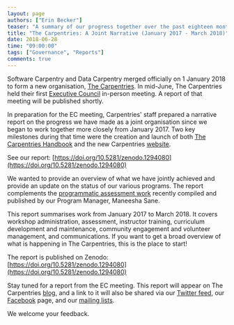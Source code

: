 ```yaml
---
layout: page
authors: ["Erin Becker"]
teaser: "A summary of our progress together over the past eighteen months"
title: "The Carpentries: A Joint Narrative (January 2017 - March 2018)"
date: 2018-06-28
time: "09:00:00"
tags: ["Governance", "Reports"]
comments: true
---
```


Software Carpentry and Data Carpentry merged officially on 1 January 2018 to form a new 
organisation, [The Carpentries](https://carpentries.org/). In mid-June, The Carpentries held  their 
first [Executive Council](http://static.carpentries.org/governance/) in-person meeting. 
A report of that meeting will be published shortly. 

In preparation for the EC meeting, Carpentries' staff prepared a narrative report on the progress we have made 
as a joint organisation since we began to work together more closely from January 2017. 
Two key milestones during that time were the creation and launch 
of both [The Carpentries Handbook](https://docs.carpentries.org/) and the new Carpentries [website](https://carpentries.org/).

See our report: [https://doi.org/10.5281/zenodo.1294080](https://doi.org/10.5281/zenodo.1294080)

We wanted to provide an overview of what we have jointly achieved and provide an update on the status of our 
various programs. The report complements 
the [programmatic assessment work](https://carpentries.org/blog/2018/06/programmatic-assessment/) 
recently compiled and published by our Program Manager, Maneesha Sane.

This report summarises work from January 2017 to March 2018. It covers workshop administration, 
assessment, instructor training, curriculum development and maintenance, community engagement and 
volunteer management, and communications. If you want to get a broad overview of what is happening in The 
Carpentries, this is the place to start!

The report is published on Zenodo: [https://doi.org/10.5281/zenodo.1294080](https://doi.org/10.5281/zenodo.1294080)

Stay tuned for a report from the EC meeting. This report will appear on
The Carpentries [blog](https://carpentries.org/blog), and a link to it will also be 
shared via our [Twitter feed](https://twitter.com/thecarpentries), 
our [Facebook](https://facebook.com/carpentries) page, and 
our [mailing lists](https://carpentries.topicbox.com/). 

We welcome your feedback.

